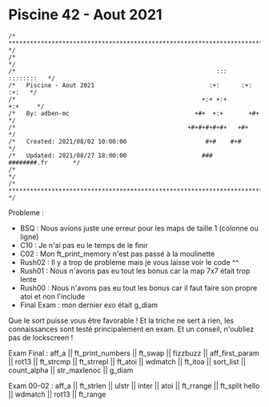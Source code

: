 # Piscine 42 - Aout 2021
```
/* ************************************************************************** */
/*                                                                            */
/*                                                        :::      ::::::::   */
/*   Piscine - Aout 2021                                :+:      :+:    :+:   */
/*                                                    +:+ +:+         +:+     */
/*   By: adben-mc                                   +#+  +:+       +#+        */
/*                                                +#+#+#+#+#+   +#+           */
/*   Created: 2021/08/02 10:00:00                      #+#    #+#             */
/*   Updated: 2021/08/27 18:00:00                     ###   ########.fr       */
/*                                                                            */
/* ************************************************************************** */
```

Probleme : 
- BSQ : Nous avions juste une erreur pour les maps de taille 1 (colonne ou ligne)
- C10 : Je n'ai pas eu le temps de le finir
- C02 : Mon ft_print_memory n'est pas passé à la moulinette
- Rush02 : Il y a trop de probleme mais je vous laisse voir le code ^^
- Rush01 : Nous n'avons pas eu tout les bonus car la map 7x7 était trop lente
- Rush00 : Nous n'avons pas eu tout les bonus car il faut faire son propre atoi et non l'include
- Final Exam : mon dernier exo était g_diam

Que le sort puisse vous être favorable !
Et la triche ne sert à rien, les connaissances sont testé principalement en exam.
Et un conseil, n'oubliez pas de lockscreen !

Exam Final : 
aff_a || ft_print_numbers || ft_swap || fizzbuzz || aff_first_param || rot13 || ft_strcmp || ft_strrepl || ft_atoi || wdmatch || ft_itoa || sort_list || count_alpha || str_maxlenoc || g_diam

Exam 00-02 : 
aff_a || ft_strlen || ulstr || inter || atoi || ft_rrange || ft_split
hello || wdmatch || rot13 || ft_range
